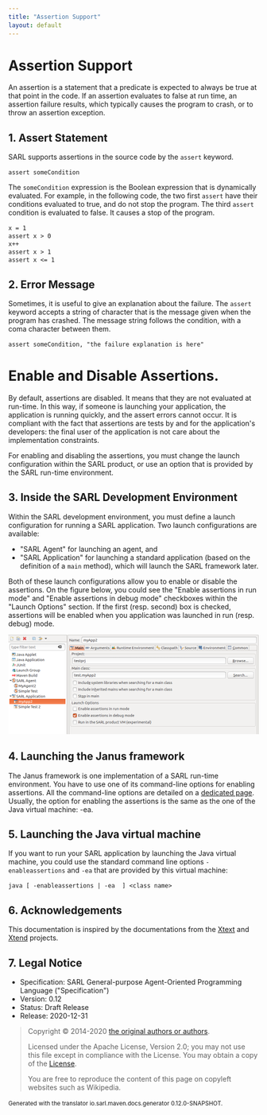 ```yaml
---
title: "Assertion Support"
layout: default
---
```


# Assertion Support

An assertion is a statement that a predicate is expected to always be true at that point in the code.
If an assertion evaluates to false at run time, an assertion failure results, which typically causes
the program to crash, or to throw an assertion exception.

## 1. Assert Statement

SARL supports assertions in the source code by the `assert` keyword.

```sarl
assert someCondition
```



The `someCondition` expression is the Boolean expression that is dynamically evaluated.
For example, in the following code, the two first `assert` have their conditions evaluated to true, and do not stop the program.
The third `assert` condition is evaluated to false. It causes a stop of the program.

```sarl
x = 1
assert x > 0
x++
assert x > 1
assert x <= 1
```



## 2. Error Message

Sometimes, it is useful to give an explanation about the failure.
The `assert` keyword accepts a string of character that is the message given when the program has crashed.
The message string follows the condition, with a coma character between them.

```sarl
assert someCondition, "the failure explanation is here"
```


		
# Enable and Disable Assertions.

By default, assertions are disabled. It means that they are not evaluated at run-time.
In this way, if someone is launching your application, the application is running quickly, and
the assert errors cannot occur. It is compliant with the fact that assertions are tests by and for
the application's developers: the final user of the application is not care about the implementation
constraints.

For enabling and disabling the assertions, you must change the launch configuration within the SARL product,
or use an option that is provided by the SARL run-time environment.

## 3. Inside the SARL Development Environment

Within the SARL development environment, you must define a launch configuration for running a SARL application.
Two launch configurations are available:
* "SARL Agent" for launching an agent, and
* "SARL Application" for launching a standard application (based on the definition of a `main` method), which will launch the SARL framework later. 

Both of these launch configurations allow you to enable or disable the assertions.
On the figure below, you could see the "Enable assertions in run mode" and "Enable assertions in debug mode"
checkboxes within the "Launch Options" section.
If the first (resp. second) box is checked, assertions will be enabled when you application was launched in run (resp. debug) mode. 

![Screenshot of the dialog box of a SARL launch configuration](./enableassertions.png)

## 4. Launching the Janus framework

The Janus framework is one implementation of a SARL run-time environment. You have to use one of its command-line
options for enabling assertions. All the command-line options are detailed on a [dedicated page](../../tools/Janus.html).
Usually, the option for enabling the assertions is the same as the one of the Java virtual machine: -ea.

## 5. Launching the Java virtual machine

If you want to run your SARL application by launching the Java virtual machine, you could use the standard command
line options `-enableassertions` and `-ea` that are provided by this virtual machine:

```text
java [ -enableassertions | -ea  ] <class name>
```



## 6. Acknowledgements

This documentation is inspired by the documentations from the
[Xtext](https://www.eclipse.org/Xtext/documentation.html) and
[Xtend](https://www.eclipse.org/xtend/documentation.html) projects.

## 7. Legal Notice

* Specification: SARL General-purpose Agent-Oriented Programming Language ("Specification")
* Version: 0.12
* Status: Draft Release
* Release: 2020-12-31

> Copyright &copy; 2014-2020 [the original authors or authors](http://www.sarl.io/about/index.html).
>
> Licensed under the Apache License, Version 2.0;
> you may not use this file except in compliance with the License.
> You may obtain a copy of the [License](http://www.apache.org/licenses/LICENSE-2.0).
>
> You are free to reproduce the content of this page on copyleft websites such as Wikipedia.

<small>Generated with the translator io.sarl.maven.docs.generator 0.12.0-SNAPSHOT.</small>
